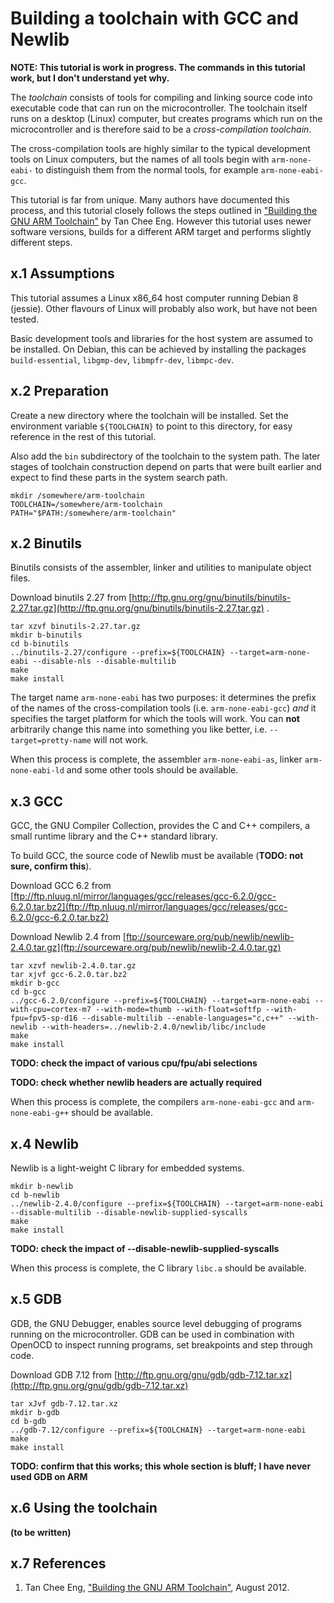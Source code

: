 # Building a toolchain with GCC and Newlib

**NOTE: This tutorial is work in progress. The commands in this tutorial work, but I don't understand yet why.**

The *toolchain* consists of tools for compiling and linking source code into executable code that can run on the microcontroller. The toolchain itself runs on a desktop (Linux) computer, but creates programs which run on the microcontroller and is therefore said to be a *cross-compilation toolchain*.

The cross-compilation tools are highly similar to the typical development tools on Linux computers, but the names of all tools begin with `arm-none-eabi-` to distinguish them from the normal tools, for example `arm-none-eabi-gcc`.

This tutorial is far from unique. Many authors have documented this process, and this tutorial closely follows the steps outlined in ["Building the GNU ARM Toolchain"](https://blog.tan-ce.com/gcc-bare-metal/) by Tan Chee Eng. However this tutorial uses newer software versions, builds for a different ARM target and performs slightly different steps.

## x.1 Assumptions

This tutorial assumes a Linux x86_64 host computer running Debian 8 (jessie).
Other flavours of Linux will probably also work, but have not been tested.

Basic development tools and libraries for the host system are assumed to be installed.
On Debian, this can be achieved by installing the packages `build-essential`, `libgmp-dev`, `libmpfr-dev`, `libmpc-dev`.

## x.2 Preparation

Create a new directory where the toolchain will be installed. Set the environment variable `${TOOLCHAIN}` to point to this directory, for easy reference in the rest of this tutorial.

Also add the `bin` subdirectory of the toolchain to the system path. The later stages of toolchain construction depend on parts that were built earlier and expect to find these parts in the system search path.

```
mkdir /somewhere/arm-toolchain
TOOLCHAIN=/somewhere/arm-toolchain
PATH="$PATH:/somewhere/arm-toolchain"
```

## x.2 Binutils

Binutils consists of the assembler, linker and utilities to manipulate object files.

Download binutils 2.27 from [http://ftp.gnu.org/gnu/binutils/binutils-2.27.tar.gz](http://ftp.gnu.org/gnu/binutils/binutils-2.27.tar.gz) .

```
tar xzvf binutils-2.27.tar.gz
mkdir b-binutils
cd b-binutils
../binutils-2.27/configure --prefix=${TOOLCHAIN} --target=arm-none-eabi --disable-nls --disable-multilib
make
make install
```

The target name `arm-none-eabi` has two purposes: it determines the prefix of the names of the cross-compilation tools (i.e. `arm-none-eabi-gcc`) *and* it specifies the target platform for which the tools will work. You can **not** arbitrarily change this name into something you like better, i.e. `--target=pretty-name` will not work.

When this process is complete, the assembler `arm-none-eabi-as`, linker `arm-none-eabi-ld` and some other tools should be available.

## x.3 GCC

GCC, the GNU Compiler Collection, provides the C and C++ compilers, a small runtime library and the C++ standard library.

To build GCC, the source code of Newlib must be available (**TODO: not sure, confirm this**).

Download GCC 6.2 from [ftp://ftp.nluug.nl/mirror/languages/gcc/releases/gcc-6.2.0/gcc-6.2.0.tar.bz2](ftp://ftp.nluug.nl/mirror/languages/gcc/releases/gcc-6.2.0/gcc-6.2.0.tar.bz2)

Download Newlib 2.4 from [ftp://sourceware.org/pub/newlib/newlib-2.4.0.tar.gz](ftp://sourceware.org/pub/newlib/newlib-2.4.0.tar.gz)

```
tar xzvf newlib-2.4.0.tar.gz
tar xjvf gcc-6.2.0.tar.bz2
mkdir b-gcc
cd b-gcc
../gcc-6.2.0/configure --prefix=${TOOLCHAIN} --target=arm-none-eabi --with-cpu=cortex-m7 --with-mode=thumb --with-float=softfp --with-fpu=fpv5-sp-d16 --disable-multilib --enable-languages="c,c++" --with-newlib --with-headers=../newlib-2.4.0/newlib/libc/include
make
make install
```

**TODO: check the impact of various cpu/fpu/abi selections**

**TODO: check whether newlib headers are actually required**

When this process is complete, the compilers `arm-none-eabi-gcc` and `arm-none-eabi-g++` should be available.

## x.4 Newlib

Newlib is a light-weight C library for embedded systems.

```
mkdir b-newlib
cd b-newlib
../newlib-2.4.0/configure --prefix=${TOOLCHAIN} --target=arm-none-eabi --disable-multilib --disable-newlib-supplied-syscalls
make
make install
```

**TODO: check the impact of --disable-newlib-supplied-syscalls**

When this process is complete, the C library `libc.a` should be available.

## x.5 GDB

GDB, the GNU Debugger, enables source level debugging of programs running on the microcontroller.
GDB can be used in combination with OpenOCD to inspect running programs, set breakpoints and step through code.

Download GDB 7.12 from [http://ftp.gnu.org/gnu/gdb/gdb-7.12.tar.xz](http://ftp.gnu.org/gnu/gdb/gdb-7.12.tar.xz)

```
tar xJvf gdb-7.12.tar.xz
mkdir b-gdb
cd b-gdb
../gdb-7.12/configure --prefix=${TOOLCHAIN} --target=arm-none-eabi
make
make install
```

**TODO: confirm that this works; this whole section is bluff; I have never used GDB on ARM**

## x.6 Using the toolchain

**(to be written)**

## x.7 References

1. Tan Chee Eng, ["Building the GNU ARM Toolchain"](https://blog.tan-ce.com/gcc-bare-metal/), August 2012.
